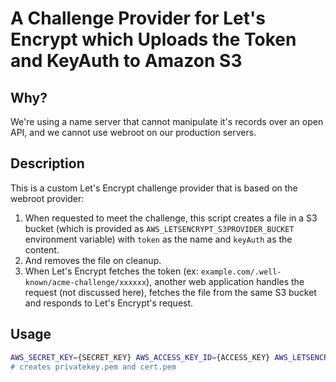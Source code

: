 A Challenge Provider for Let's Encrypt which Uploads the Token and KeyAuth to Amazon S3
=======================================================================================

## Why?

We're using a name server that cannot manipulate it's records over an open API, and we cannot use webroot on our production servers.

## Description

This is a custom Let's Encrypt challenge provider that is based on the webroot provider:

1. When requested to meet the challenge, this script creates a file in a S3 bucket (which is provided as `AWS_LETSENCRYPT_S3PROVIDER_BUCKET` environment variable) with `token` as the name and `keyAuth` as the content.
2. And removes the file on cleanup.
3. When Let's Encrypt fetches the token (ex: `example.com/.well-known/acme-challenge/xxxxxx`), another web application handles the request (not discussed here), fetches the file from the same S3 bucket and responds to Let's Encrypt's request.

## Usage

``` bash
AWS_SECRET_KEY={SECRET_KEY} AWS_ACCESS_KEY_ID={ACCESS_KEY} AWS_LETSENCRYPT_S3PROVIDER_BUCKET="bucket name} go-letsencrypt-s3provider {email} {domain} production privatekey.pem cert.pem
# creates privatekey.pem and cert.pem
```
